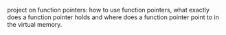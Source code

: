 project on function pointers: how to use function pointers, what exactly does a function pointer holds and where does a function pointer point to in the virtual memory.
